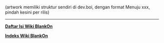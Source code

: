 (artwork memiliki struktur sendiri di dev.boi, dengan format Menuju xxx, pindah kesini per rilis)
          


---
[**Daftar Isi Wiki BlankOn**](/DaftarIsi/README.md)
 
[**Indeks Wiki BlankOn**](/Indeks.md)



